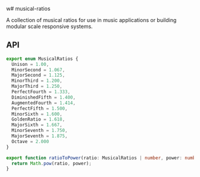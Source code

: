 w# musical-ratios

A collection of musical ratios for use in music applications or building modular scale responsive systems.

## API

```ts
export enum MusicalRatios {
  Unison = 1.00,
  MinorSecond = 1.067,
  MajorSecond = 1.125,
  MinorThird = 1.200,
  MajorThird = 1.250,
  PerfectFourth = 1.333,
  DiminishedFifth = 1.400,
  AugmentedFourth = 1.414,
  PerfectFifth = 1.500,
  MinorSixth = 1.600,
  GoldenRatio = 1.618,
  MajorSixth = 1.667,
  MinorSeventh = 1.750,
  MajorSeventh = 1.875,
  Octave = 2.000
}
```

```ts
export function ratioToPower(ratio: MusicalRatios | number, power: number) {
  return Math.pow(ratio, power);
}
```
